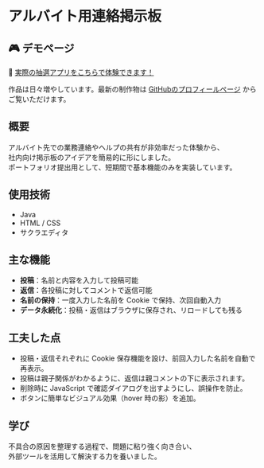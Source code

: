 # アルバイト用連絡掲示板

## 🎮 デモページ

🔗 [実際の抽選アプリをこちらで体験できます！](https://tsushima-r.github.io/help-board/)



作品は日々増やしています。最新の制作物は [GitHubのプロフィールページ](https://github.com/tsushima-r) からご覧いただけます。

## 概要
アルバイト先での業務連絡やヘルプの共有が非効率だった体験から、  
社内向け掲示板のアイデアを簡易的に形にしました。  
ポートフォリオ提出用として、短期間で基本機能のみを実装しています。

## 使用技術
- Java
- HTML / CSS
- サクラエディタ

## 主な機能
- **投稿**：名前と内容を入力して投稿可能  
- **返信**：各投稿に対してコメントで返信可能  
- **名前の保持**：一度入力した名前を Cookie で保持、次回自動入力  
- **データ永続化**：投稿・返信はブラウザに保存され、リロードしても残る  

## 工夫した点
- 投稿・返信それぞれに Cookie 保存機能を設け、前回入力した名前を自動で再表示。
- 投稿は親子関係がわかるように、返信は親コメントの下に表示されます。
- 削除時に JavaScript で確認ダイアログを出すようにし、誤操作を防止。
- ボタンに簡単なビジュアル効果（hover 時の影）を追加。

## 学び
不具合の原因を整理する過程で、問題に粘り強く向き合い、  
外部ツールを活用して解決する力を養いました。
